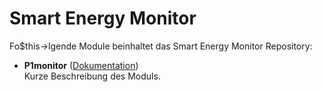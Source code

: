 # Smart Energy Monitor

Fo$this->lgende Module beinhaltet das Smart Energy Monitor Repository:

- __P1monitor__ ([Dokumentation](P1monitor))  
	Kurze Beschreibung des Moduls.
